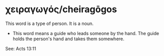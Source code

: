 # χειραγωγός/cheiragōgos
This word is a type of person. It is a noun.
* This word means a guide who leads someone by the hand. The guide holds the person's hand and takes them somewhere.

See: Acts 13:11

